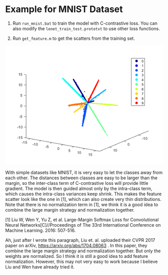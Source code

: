 # Example for MNIST Dataset

1. Run `run_mnist.bat` to train the model with C-contrastive loss. You can also modify the `lenet_train_test.prototxt` to use other loss functions.

2. Run `get_feature.m` to get the scatters from the training set.

![scatter](scatter.png)

With simple datasets like MNIST, it is very easy to let the classes away from each other. The distances between classes are easy to be larger than the margin, so the inter-class term of C-contrastive loss will provide little gradient. The model is then guided almost only by the intra-class term, which causes the intra-class variances keep shrink. This makes the feature scatter look like the one in [1], which can also create very thin distributions. Note that there is no normalization term in [1], we think it is a good idea to combine the large margin strategy and normalization together.

[1] Liu W, Wen Y, Yu Z, et al. Large-Margin Softmax Loss for Convolutional Neural Networks[C]//Proceedings of The 33rd International Conference on Machine Learning. 2016: 507-516.

Ah, just after I wrote this paragraph, Liu et. al. uploaded their CVPR 2017 paper on arXiv, https://arxiv.org/abs/1704.08063 . In this paper, they combine the large margin strategy and normalization together. But only the weights are normalized. So I think it is still a good idea to add feature normalization. However, this may not very easy to work because I believe Liu and Wen have already tried it.
